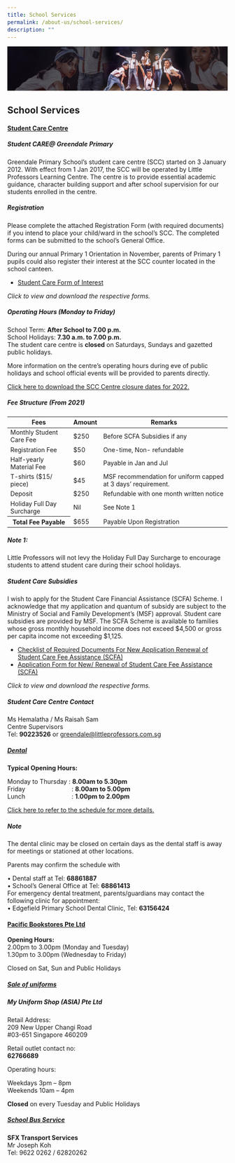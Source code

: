 ```yaml
---
title: School Services
permalink: /about-us/school-services/
description: ""
---
```

![](/images/About%20Us/subbanner1.jpg)


## **School Services**


  

#### **<u>Student Care Centre</u>**

  

##### **Student CARE@ Greendale Primary**

  

Greendale Primary School’s student care centre (SCC) started on 3 January 2012. With effect from 1 Jan 2017, the SCC will be operated by Little Professors Learning Centre. The centre is to provide essential academic guidance, character building support and after school supervision for our students enrolled in the centre.

  

##### **Registration**

  

Please complete the attached Registration Form (with required documents) if you intend to place your child/ward in the school’s SCC. The completed forms can be submitted to the school’s General Office.

  

During our annual Primary 1 Orientation in November, parents of Primary 1 pupils could also register their interest at the SCC counter located in the school canteen.

  

*   [Student Care Form of Interest](/files/Student%20Care%20Form%20of%20Interest.pdf)

_Click to view and download the respective forms._

  

##### **Operating Hours (Monday to Friday)**

  

School Term: **After School to 7.00 p.m.**<br>
School Holidays: **7.30 a.m. to 7.00 p.m.**<br>
The student care centre is **closed** on Saturdays, Sundays and gazetted public holidays.

  

More information on the centre’s operating hours during eve of public holidays and school official events will be provided to parents directly.

  

[Click here to download the SCC Centre closure dates for 2022.](/files/SCC%20Closure%20Dates%202022.pdf)

  

##### **Fee Structure (From 2021)**


<table>
<thead>
  <tr>
    <th>Fees</th>
    <th>Amount<br></th>
    <th>Remarks<br></th>
  </tr>
</thead>
<tbody>
  <tr>
    <td>Monthly Student Care Fee<br></td>
    <td>$250<br></td>
    <td>Before SCFA Subsidies if any<br></td>
  </tr>
  <tr>
    <td>Registration Fee<br></td>
    <td>$50<br></td>
    <td>One-time, Non- refundable<br></td>
  </tr>
  <tr>
    <td>Half-yearly Material Fee<br></td>
    <td>$60<br></td>
    <td>Payable in Jan and Jul<br></td>
  </tr>
  <tr>
    <td>T-shirts ($15/ piece)<br></td>
    <td>$45<br></td>
    <td>MSF recommendation for uniform capped at 3 days’ requirement.<br></td>
  </tr>
  <tr>
    <td>Deposit<br></td>
    <td>$250<br></td>
    <td>Refundable with one month written notice<br></td>
  </tr>
  <tr>
    <td>Holiday Full Day Surcharge<br></td>
    <td>Nil<br></td>
    <td>See Note 1<br></td>
  </tr>
  <tr>
    <th>Total Fee Payable<br></th>
    <td>$655<br></td>
    <td>Payable Upon Registration</td>
  </tr>
</tbody>
</table>


##### **Note 1:**

Little Professors will not levy the Holiday Full Day Surcharge to encourage students to attend student care during their school holidays.

  

##### **Student Care Subsidies**

I wish to apply for the Student Care Financial Assistance (SCFA) Scheme. I acknowledge that my application and quantum of subsidy are subject to the Ministry of Social and Family Development’s (MSF) approval. Student care subsidies are provided by MSF. The SCFA Scheme is available to families whose gross monthly household income does not exceed $4,500 or gross per capita income not exceeding $1,125.

  

*   [Checklist of Required Documents For New Application Renewal of Student Care Fee Assistance (SCFA)](/files/SCFA%20Checklist%20updated%204Dec19.pdf)
*   [Application Form for New/ Renewal of Student Care Fee Assistance (SCFA)](/files/Revised%20SCFA%20Form%20as%20of%20Nov%202020.pdf)

_Click to view and download the respective forms._

  

##### **Student Care Centre Contact**

  

Ms Hemalatha / Ms Raisah Sam<br>
Centre Supervisors<br>
Tel: **90223526** or [greendale@littleprofessors.com.sg](mailto:greendale@littleprofessors.com.sg)

  

##### **<u>Dental</u>**

  

**Typical Opening Hours:**  

  

Monday to Thursday : **8.00am to 5.30pm**<br>
Friday                           : **8.00am to 5.00pm**<br>
Lunch                           : **1.00pm to 2.00pm**

  

[Click here to refer to the schedule for more details.](/files/GDPS%20DENTAL%20SCHEDULE%20SEP%202022.pdf)

  

##### **Note**

The dental clinic may be closed on certain days as the dental staff is away for meetings or stationed at other locations.

  

Parents may confirm the schedule with

 • Dental staff at Tel: **68861887** <br>
 • School’s General Office at Tel: **68861413**<br>
 For emergency dental treatment, parents/guardians may contact the following clinic for appointment:<br>
  • Edgefield Primary School Dental Clinic, Tel: **63156424**

  

#### **<u>Pacific Bookstores Pte Ltd</u>**  

  

**Opening Hours:**<br>
2.00pm to 3.00pm (Monday and Tuesday)<br>
1.30pm to 3.00pm (Wednesday to Friday)

  

Closed on Sat, Sun and Public Holidays

  

  

##### **<u>Sale of uniforms</u>**  

  

##### **My Uniform Shop (ASIA) Pte Ltd**

  

Retail Address:<br>
209 New Upper Changi Road<br>
#03-651 Singapore 460209

  

Retail outlet contact no:<br>
**62766689**

  

Operating hours:

  

Weekdays 3pm – 8pm<br>
Weekends 10am – 4pm

  

**Closed** on every Tuesday and Public Holidays

  

##### **<u>School Bus Service</u>**

**SFX Transport Services**<br>
Mr Joseph Koh<br>
Tel: 9622 0262 / 62820262